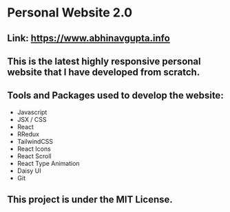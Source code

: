 # Personal Website 2.0

## Link: https://www.abhinavgupta.info

## This is the latest highly responsive personal website that I have developed from scratch.

## Tools and Packages used to develop the website:

* Javascript
* JSX / CSS
* React
* RRedux
* TailwindCSS
* React Icons
* React Scroll
* React Type Animation
* Daisy UI
* Git

## This project is under the MIT License.
